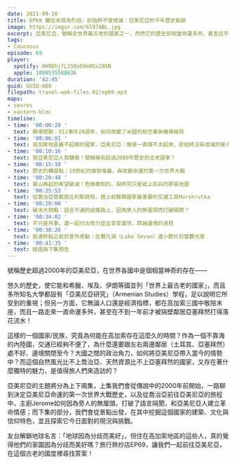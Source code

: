 ```yaml
---
date: 2021-09-16
title: EP69 雖從未成為烈焰，卻始終不曾熄滅：亞美尼亞的千年歷史軌跡
image: https://imgur.com/6l974BL.jpg
excerpt: 亞美尼亞，號稱全世界最古老的國家之一，然而它的歷史卻相當命運多舛，甚至在不到一年前才被隔壁鄰居亞塞拜然打得落花流水。它究竟為何高加索存在這麼久的時間？又是受到周遭哪些大國角力的牽動？而這個自然風光比不上喬治亞、天然資源比不上亞塞拜然的國家，又存在著什麼獨特的魅力，是值得旅人們來造訪的？
tags:
- Caucasus
episode: 69
player:
  spotify: 0H9DhjfL150oD9m0Gx295N
  apple: 1000535588636
duration: '42:45'
guid: GUID-069
filepath: travel-wok-files-02/ep69.mp3
maps:
- sevres
- eastern-bloc
timeline:
- time: '00:00:20 '
  text: 開場閒聊：911事件20週年，如何改變了米國的航空業與機場格局
- time: '00:06:01 '
  text: 高加索地區最不起眼的國家，亞美尼亞：像是一直燒不太起來、卻始終沒有熄滅的柴火
- time: '00:10:16 '
  text: 我亞美尼亞人我驕傲！號稱擁有超過2000年歷史的古老國家？
- time: '00:15:10 '
  text: 歷史的轉捩點：19世紀的情勢堆疊，與改變命運的第一次世界大戰
- time: '00:20:48 '
  text: 東山再起的希望破滅！色佛爾和約，與終究只是紙上談兵的那張地圖
- time: '00:25:53 '
  text: 從喬治亞首都提比利斯啟程，搭上前蘇聯國家最重要的交通工具Marshrutka
- time: '00:29:00 '
  text: 破冰大挑戰：語言不通的這條路上，因為旁人的無厘頭而打破隔閡？
- time: '00:34:02 '
  text: 不只是共乘，還一起付出勞力並且享受喜悅，跨越邊境的過程
- time: '00:38:26 '
  text: 抵達終點之前的意外感動：在賽凡湖（Lake Sevan）邊小歇片刻當觀光客
- time: '00:41:35 '
  text: 結語與下集預告
---
```


號稱歷史超過2000年的亞美尼亞，在世界各國中是個相當神奇的存在——

悠久的歷史，使它能和希臘、埃及、伊朗等國並列「世界上最古老的國家」，而且多所知名大學都設有「亞美尼亞研究」（Armenian Studies）學程，足以說明它所受到的重視；但另一方面，它無論人口還是經濟指標，都在高加索三國中敬陪末座，而且一路走來一直命運多舛，甚至在不到一年前才被隔壁鄰居亞塞拜然打得落花流水！

這樣的一個國家/民族，究竟為何能在高加索存在這麼久的時間？作為一個不靠海的內陸國，交通已經夠不便了，為什麼還要跟左右兩邊鄰居（土耳其、亞塞拜然）處不好、邊境關閉至今？大國之間的政治角力，如何將亞美尼亞帶入當今的情勢中？而這個自然風光比不上喬治亞、天然資源比不上亞塞拜然的國家，又存在著什麼獨特的魅力，是值得旅人們來造訪的？

亞美尼亞的主題將分為上下兩集，上集我們會從傳說中的2000年前開始，一路聊到決定亞美尼亞命運的第一次世界大戰歷史，以及從喬治亞前往亞美尼亞的旅程中，主廚Jerome如何因為旁人的無厘頭，打破了語言隔閡，和亞美尼亞人建立革命情感；而下集的部分，我們會從景點出發，在其中挖掘這個國家的建築、文化與信仰特色，並且探索它今日面對的現況與挑戰。

友台解鎖地球名言：「地球因為分歧而美好」，但住在高加索地區的這些人，真的覺得他們的家園因為分歧而美好嗎？旅行熱炒店EP69，讓我們一起前往亞美尼亞，在這個古老的國度裡尋找答案！

